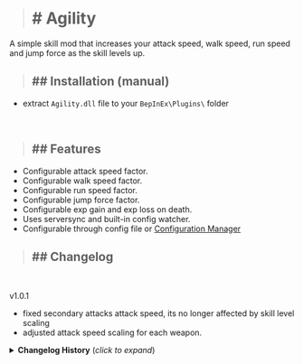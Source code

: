 ># <b># Agility</b>

A simple skill mod that increases your attack speed, walk speed, run speed and jump force as the skill levels up.

>## ## Installation (manual)

- extract `Agility.dll` file to your `BepInEx\Plugins\` folder

<br/>

>## ## Features

- Configurable attack speed factor.
- Configurable walk speed factor.
- Configurable run speed factor.
- Configurable jump force factor.
- Configurable exp gain and exp loss on death.
- Uses serversync and built-in config watcher.
- Configurable through config file or [Configuration Manager](https://valheim.thunderstore.io/package/Azumatt/Official_BepInEx_ConfigurationManager/)

>## ## Changelog
<br/>

v1.0.1
- fixed secondary attacks attack speed, its no longer affected by skill level scaling
- adjusted attack speed scaling for each weapon.

<details>
<summary><b>Changelog History</b> (<i>click to expand</i>)</summary>
<br/>

v1.0.0
- first release.

</details>